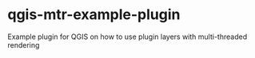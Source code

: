 qgis-mtr-example-plugin
=======================

Example plugin for QGIS on how to use plugin layers with multi-threaded rendering

